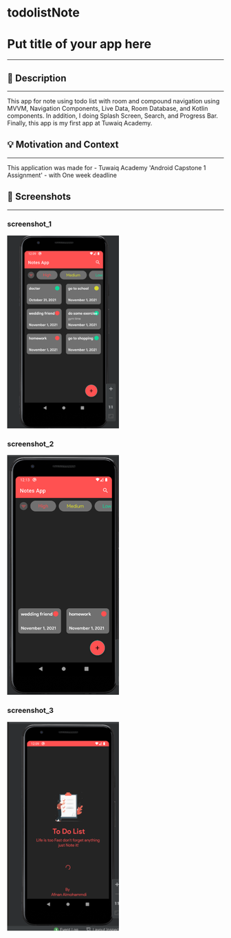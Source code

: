 
# todolistNote

# Put title of your app here
---

<!--- Replace <Afnan Almohammdi> with your Github Username and <REPOSITORY> with the name of your repository. -->
<!--- You can find both of these in the url bar when you open your repository in github. -->


## :scroll: Description
---
This app for note using todo list with room and compound navigation using  MVVM, Navigation Components, Live Data, Room Database, and Kotlin components. In addition, I doing Splash Screen, Search, and Progress Bar. Finally, this app is my first app at Tuwaiq Academy.


## :bulb: Motivation and Context
---
This application was made for - Tuwaiq Academy 'Android Capstone 1 Assignment' - with One week deadline

## :camera_flash: Screenshots
---
### screenshot_1
<img src="/photo/main.png" width="260">

### screenshot_2
<img src="/photo/red tag.png" width="260">


### screenshot_3
<img src="/photo/spash.png" width="260"> 
